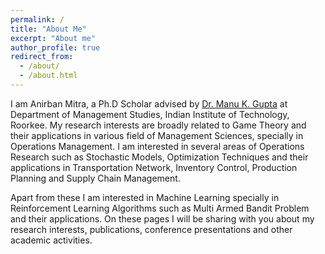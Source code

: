 ```yaml
---
permalink: /
title: "About Me"
excerpt: "About me"
author_profile: true
redirect_from: 
  - /about/
  - /about.html
---
```


I am Anirban Mitra, a Ph.D Scholar advised by <a href = "https://manugupta-ai.com/" target="_blank">Dr. Manu K. Gupta</a> at Department of Management Studies, Indian Institute of Technology, Roorkee. My research interests are broadly related to Game Theory and their applications in various field of Management Sciences, specially in Operations Management. I am interested in several areas of Operations Research such as Stochastic Models, Optimization Techniques and their applications in Transportation Network, Inventory Control, Production Planning and Supply Chain Management.

Apart from these I am interested in Machine Learning specially in Reinforcement Learning Algorithms such as Multi Armed Bandit Problem and their applications. On these pages I will be sharing with you about my research interests, publications, conference presentations and other academic activities.
